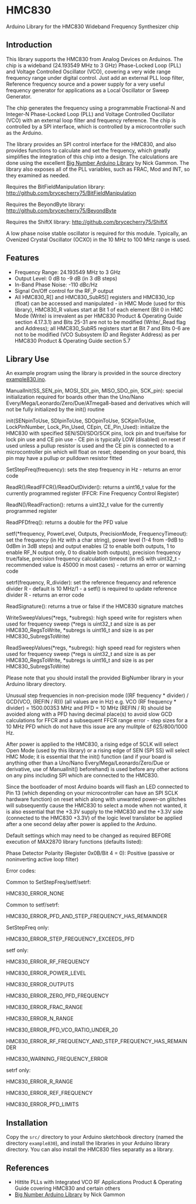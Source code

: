 # HMC830
Arduino Library for the HMC830 Wideband Frequency Synthesizer chip

## Introduction

This library supports the HMC830 from Analog Devices on Arduinos. The chip is a wideband (24.193549 MHz to 3 GHz) Phase-Locked Loop (PLL) and Voltage Controlled Oscillator (VCO), covering a very wide range frequency range under digital control. Just add an external PLL loop filter, Reference frequency source and a power supply for a very useful frequency generator for applications as a Local Oscillator or Sweep Generator.  

The chip generates the frequency using a programmable Fractional-N and Integer-N Phase-Locked Loop (PLL) and Voltage Controlled Oscillator (VCO) with an external loop filter and frequency reference. The chip is controlled by a SPI interface, which is controlled by a microcontroller such as the Arduino.

The library provides an SPI control interface for the HMC830, and also provides functions to calculate and set the
frequency, which greatly simplifies the integration of this chip into a design. The calculations are done using the excellent 
[Big Number Arduino Library](https://github.com/nickgammon/BigNumber) by Nick Gammon.
The library also exposes all of the PLL variables, such as FRAC, Mod and INT, so they examined as needed.  

Requires the BitFieldManipulation library: http://github.com/brycecherry75/BitFieldManipulation

Requires the BeyondByte library: http://github.com/brycecherry75/BeyondByte

Requires the ShiftX library: http://github.com/brycecherry75/ShiftX

A low phase noise stable oscillator is required for this module. Typically, an Ovenized Crystal Oscillator (OCXO) in the 10 MHz to 100 MHz range is used.  

## Features

+ Frequency Range: 24.193549 MHz to 3 GHz
+ Output Level: 0 dB to -9 dB (in 3 dB steps) 
+ In-Band Phase Noise: -110 dBc/Hz
+ Signal On/Off control for the RF_P output
+ All HMC830_R[] and HMC830_SubR5[] registers and HMC830_Icp (float) can be accessed and manipulated - in HMC Mode (used for this library), HMC830_R values start at Bit 1 of each element (Bit 0 in HMC Mode (Write) is irrevalent as per HMC830 Product & Operating Guide section 4.17.3.1) and Bits 25-31 are not to be modified (Write/_Read flag and Address); all HMC830_SubR5 registers start at Bit 7 and Bits 0-6 are not to be modified (VCO Subsystem ID and Register Address) as per HMC830 Product & Operating Guide section 5.7

## Library Use

An example program using the library is provided in the source directory [example830.ino](examples/example830.ino).

ManualInit(SS_SEN_pin, MOSI_SDI_pin, MISO_SDO_pin, SCK_pin): special initialization required for boards other than the Uno/Nano Every/Mega/Leonardo/Zero/Due/ATmega8-based and derivatives which will not be fully initialized by the init() routine

init(SENpinToUse, SDIpinToUse, SDOpinToUse, SCKpinToUse, LockPinNumber, Lock_Pin_Used, CEpin, CE_Pin_Used): initialize the HMC830 with specified SEN/SDI/SDO/SCK pins, lock pin and true/false for lock pin use and CE pin use - CE pin is typically LOW (disabled) on reset if used unless a pullup resistor is used and the CE pin is connected to a microcontroller pin which will float on reset; depending on your board, this pin may have a pullup or pulldown resistor fitted

SetStepFreq(frequency): sets the step frequency in Hz - returns an error code

ReadR()/ReadFFCR()/ReadOutDivider(): returns a uint16_t value for the currently programmed register (FFCR: Fine Frequency Control Register)

ReadN()/ReadFraction(): returns a uint32_t value for the currently programmed register

ReadPFDfreq(): returns a double for the PFD value

setf(*frequency, PowerLevel, Outputs, PrecisionMode, FrequencyTimeout): set the frequency (in Hz with a char string), power level (1-4 from -9dB to 0dBm in 3dB steps) and output enables (2 to enable both outputs, 1 to enable RF_N output only, 0 to disable both outputs), precision frequency true/false, precision frequency calculation timeout (in mS with uint32_t - recommended value is 45000 in most cases) - returns an error or warning code

setrf(frequency, R_divider): set the reference frequency and reference divider R - default is 10 MHz/1 - a setf() is required to update reference divider R - returns an error code

ReadSignature(): returns a true or false if the HMC830 signature matches

WriteSweepValues(*regs, *subregs): high speed write for registers when used for frequency sweep (*regs is uint32_t and size is as per HMC830_RegsToWrite, *subregs is uint16_t and size is as per HMC830_SubregsToWrite)

ReadSweepValues(*regs, *subregs): high speed read for registers when used for frequency sweep (*regs is uint32_t and size is as per HMC830_RegsToWrite, *subregs is uint16_t and size is as per HMC830_SubregsToWrite)

Please note that you should install the provided BigNumber library in your Arduino library directory.

Unusual step frequencies in non-precision mode ((RF frequency * divider) / GCD(VCO, (REFIN / R))) (all values are in Hz) e.g. VCO (RF frequency * divider) = 1500.00353 MHz and PFD = 10 MHz (REFIN / R) should be avoided along with a PFD having decimal place(s) to avoid slow GCD calculations for FFCR and a subsequent FFCR range error - step sizes for a 10 MHz PFD which do not have this issue are any mulitple of 625/800/1000 Hz.

After power is applied to the HMC830, a rising edge of SCLK will select Open Mode (used by this library) or a rising edge of SEN (SPI SS) will select HMC Mode; it is essential that the init() function (and if your board is anything other than a Uno/Nano Every/Mega/Leonardo/Zero/Due or derivative, use of ManualInit() beforehand) is used before any other actions on any pins including SPI which are connected to the HMC830.

Since the bootloader of most Arduino boards will flash an LED connected to Pin 13 (which depending on your microcontroller can have an SPI SCLK hardware function) on reset which along with unwanted power-on glitches will subsequently cause the HMC830 to select a mode when not wanted, it is also essential that the +3.3V supply to the HMC830 and the +3.3V side (connected to the HMC830 +3.3V) of the logic level translator be applied after a one second delay after power is applied to the Arduino.

Default settings which may need to be changed as required BEFORE execution of MAX2870 library functions (defaults listed):

Phase Detector Polarity (Register 0x0B/Bit 4 = 0): Positive (passive or noninverting active loop filter)


Error codes:

Common to SetStepFreq/setf/setrf:

HMC830_ERROR_NONE


Common to setf/setrf:

HMC830_ERROR_PFD_AND_STEP_FREQUENCY_HAS_REMAINDER


SetStepFreq only:

HMC830_ERROR_STEP_FREQUENCY_EXCEEDS_PFD


setf only:

HMC830_ERROR_RF_FREQUENCY

HMC830_ERROR_POWER_LEVEL

HMC830_ERROR_OUTPUTS

HMC830_ERROR_ZERO_PFD_FREQUENCY

HMC830_ERROR_FRAC_RANGE

HMC830_ERROR_N_RANGE

HMC830_ERROR_PFD_VCO_RATIO_UNDER_20

HMC830_ERROR_RF_FREQUENCY_AND_STEP_FREQUENCY_HAS_REMAINDER

HMC830_WARNING_FREQUENCY_ERROR


setrf only:

HMC830_ERROR_R_RANGE

HMC830_ERROR_REF_FREQUENCY

HMC830_ERROR_PFD_LIMITS

## Installation
Copy the `src/` directory to your Arduino sketchbook directory (named the directory `example830`), and install the libraries in your Arduino library directory. You can also install the HMC830 files separatly as a library.

## References
+ Hittite PLLs with Integrated VCO RF Applications Product & Operating Guide covering HMC830 and certain others
+ [Big Number Arduino Library](https://github.com/nickgammon/BigNumber) by Nick Gammon